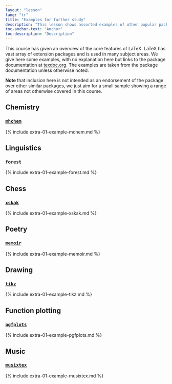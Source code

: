 ```yaml
---
layout: "lesson"
lang: "tr"
title: "Examples for further study"
description: "This lesson shows assorted examples of other popular packages that were not covered in the main lessons."
toc-anchor-text: "Anchor"
toc-description: "Description"
---
```


This course has given an overview of the core features of LaTeX.
LaTeX has vast array of extension packages and is used in many subject
areas.  We give here some examples, with no explanation here but links
to the package documentation at [texdoc.org](https://texdoc.org).
The examples are taken from the package documentation unless otherwise noted.

**Note** that inclusion here is not intended as an endorsement of the
  package over other similar packages, we just aim for a small sample
  showing a range of areas not otherwise covered in this course.

## Chemistry

### [`mhchem`](https://texdoc.org/pkg/mhchem)

{% include extra-01-example-mchem.md %}

## Linguistics
### [`forest`](https://texdoc.org/pkg/forest)

{% include extra-01-example-forest.md %}

## Chess

<!-- not 2017 -->
### [`xskak`](https://texdoc.org/pkg/xskak)

{% include extra-01-example-xskak.md %}


## Poetry

### [`memoir`](https://texdoc.org/pkg/memoir)


{% include extra-01-example-memoir.md %}

## Drawing
<!-- not 2017 -->
### [`tikz`](https://texdoc.org/pkg/tikz)



{% include extra-01-example-tikz.md %}


## Function plotting
### [`pgfplots`](https://texdoc.org/pkg/pgfplots)



{% include extra-01-example-pgfplots.md %}


## Music


### [`musixtex`](https://texdoc.org/pkg/musixtex)



{% include extra-01-example-musixtex.md %}
